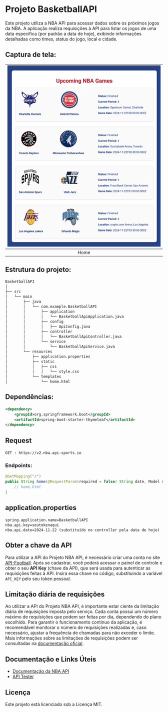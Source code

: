 # Projeto BasketballAPI

Este projeto utiliza a NBA API para acessar dados sobre os próximos jogos da NBA. A aplicação realiza requisições à API para listar os jogos de uma data específica (por padrão a data de hoje), exibindo informações detalhadas como times, status do jogo, local e cidade.

## Captura de tela:

| <img src="imgs/Home.png" alt="Home" width="800"/> |
|:------------------------:|
|         Home            |

## Estrutura do projeto:

```
BasketballAPI
│
├── src
│   └── main
│       ├── java
│       │   └── com.example.BasketballAPI
│       │       ├── application
│       │       │   └── BasketballApiApplication.java
│       │       ├── config
│       │       │   ├── ApiConfig.java
│       │       ├── controller
│       │       │   └── BasketballApiController.java
│       │       └── service
│       │           └── BasketballApiService.java
│       └── resources
│           ├── application.properties
│           ├── static
│           │   ├── css
│           │   │   └── style.css
│           └── templates
│               └── home.html
```

## Dependências:

```xml
<dependency>
    <groupId>org.springframework.boot</groupId>
    <artifactId>spring-boot-starter-thymeleaf</artifactId>
</dependency>
```

## Request

`GET : https://v2.nba.api-sports.io`

### Endpoints:

```java
@GetMapping("/")
public String home(@RequestParam(required = false) String date, Model model) {
    // home.html
}
```

## application.properties

```properties
spring.application.name=BasketballAPI
nba.api.key=seutokenaqui
nba.api.date=2024-11-22 (substituído no controller pela data de hoje)
```

## Obter a chave da API

Para utilizar a API do Projeto NBA API, é necessário criar uma conta no site [API-Football](https://www.api-football.com/). Após se cadastrar, você poderá acessar o painel de controle e obter o seu **API Key** (chave da API), que será usada para autenticar as requisições feitas à API. Insira essa chave no código, substituindo a variável `API_KEY` pelo seu token pessoal.

## Limitação diária de requisições

Ao utilizar a API do Projeto NBA API, é importante estar ciente da limitação diária de requisições imposta pelo serviço. Cada conta possui um número máximo de requisições que podem ser feitas por dia, dependendo do plano escolhido. Para garantir o funcionamento contínuo da aplicação, é recomendável monitorar o número de requisições realizadas e, caso necessário, ajustar a frequência de chamadas para não exceder o limite. Mais informações sobre as limitações de requisições podem ser consultadas na [documentação oficial](https://api-sports.io/documentation/nba/v2#section/Introduction).

## Documentação e Links Úteis

- [Documentação da NBA API](https://api-sports.io/documentation/nba/v2#section/Introduction)
- [API Tester](https://dashboard.api-football.com/nba/tester)

## Licença

Este projeto está licenciado sob a Licença MIT.
